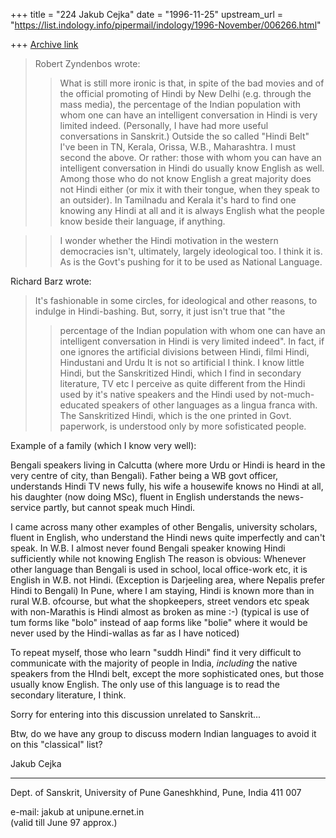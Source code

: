 +++
title = "224 Jakub Cejka"
date = "1996-11-25"
upstream_url = "https://list.indology.info/pipermail/indology/1996-November/006266.html"

+++
[Archive link](https://list.indology.info/pipermail/indology/1996-November/006266.html)

> Robert Zyndenbos wrote:
> >What is still more ironic is that, in spite of the bad movies and of the
> >official promoting of Hindi by New Delhi (e.g. through the mass media), the
> >percentage of the Indian population with whom one can have an intelligent
> >conversation in Hindi is very limited indeed. (Personally, I have had more
> >useful conversations in Sanskrit.)
Outside the so called "Hindi Belt" I've been in TN, Kerala, Orissa, W.B.,
Maharashtra. I must second the above. Or rather: those with whom you can
have an intelligent conversation in Hindi do usually know English as well.
Among those who do not know English a great majority does not Hindi either
(or mix it with their tongue, when they speak to an outsider). In
Tamilnadu and Kerala it's hard to find one knowing any Hindi at all and it
is always English what the people know beside their language, if anything. 

> >I wonder whether the Hindi motivation in the western democracies isn't,
> >ultimately, largely ideological too.
I think it is. As is the Govt's pushing for it to be used as National
Language.

Richard Barz wrote:
> 
> It's fashionable in some circles, for ideological and other reasons, to
> indulge in Hindi-bashing.  But, sorry, it just isn't true that "the
> >percentage of the Indian population with whom one can have an intelligent
> >conversation in Hindi is very limited indeed".  In fact, if one ignores
> >the artificial divisions between Hindi, filmi Hindi, Hindustani and Urdu
It is not so artificial I think. 
I know little Hindi, but the Sanskritized Hindi, which I find in secondary
literature, TV etc I perceive as quite different from the Hindi used by
it's native speakers and the Hindi used by not-much-educated speakers of
other languages as a lingua franca with. The Sanskritized Hindi, which is
the one printed in Govt. paperwork, is understood only by more
sofisticated people. 

Example of a family (which I know very well):

Bengali speakers living in Calcutta (where more Urdu or Hindi is heard in 
the very centre of city, than Bengali). Father being a WB govt officer,
understands Hindi TV news fully, 
his wife a housewife knows no Hindi at all, his daughter (now doing MSc),
fluent in English understands the news-service partly, but cannot speak
much Hindi. 

I came across many other examples of other Bengalis, university scholars,
fluent in English, who understand the Hindi news quite imperfectly and
can't speak. In W.B. I almost never found Bengali speaker knowing Hindi
sufficiently while not knowing English 
The reason is obvious: Whenever other language than Bengali is used in
school, local office-work etc, it is English in W.B. not Hindi. (Exception
is Darjeeling area, where Nepalis prefer Hindi to Bengali)
In Pune, where I am staying, Hindi is known more than in rural W.B.
ofcourse, but what the shopkeepers, street vendors etc speak with
non-Marathis is Hindi almost as broken as mine :-)
(typical is use of tum forms like "bolo" instead of aap forms like "bolie"
where it would be never used by the Hindi-wallas as far as I have noticed) 

To repeat myself, those who learn "suddh Hindi" find it very difficult to
communicate with the majority of people in India, *including* the native
speakers from the HIndi belt, except the more sophisticated ones, but
those usually know English. The only use of this language is to read the
secondary literature, I think.

Sorry for entering into this discussion unrelated to Sanskrit...


Btw, do  we have any group to discuss modern Indian languages to avoid it
on this "classical" list? 


Jakub Cejka
______________________________________________________________________________
Dept. of Sanskrit, University of Pune
Ganeshkhind, Pune, India  411 007

e-mail:  jakub at unipune.ernet.in  
(valid till June 97 approx.) 







